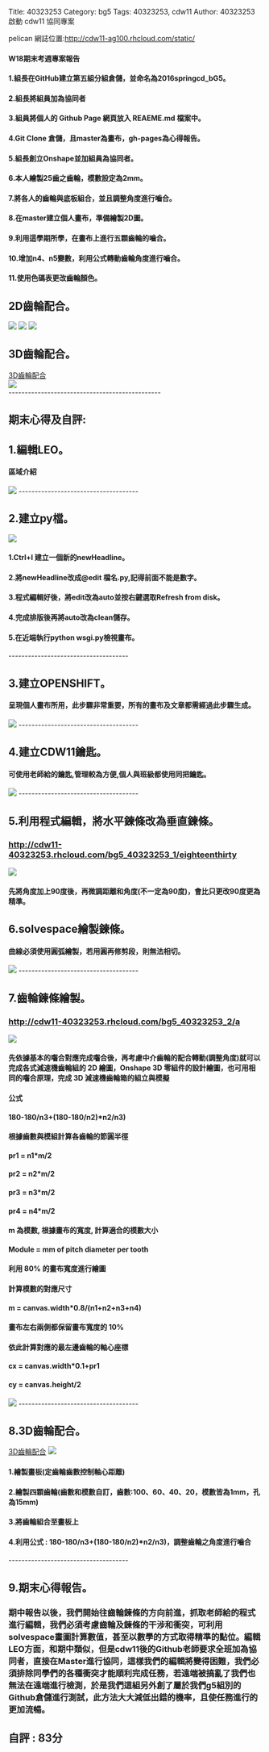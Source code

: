 Title: 40323253
Category: bg5
Tags: 40323253, cdw11
Author: 40323253
啟動 cdw11 協同專案
 
<!-- PELICAN_END_SUMMARY -->

pelican 網誌位置:<a href="http://cdw11-ag100.rhcloud.com/static/">http://cdw11-ag100.rhcloud.com/static/ </a>

<h4>W18期末考週專案報告</h4>

<h4>1.組長在GitHub建立第五組分組倉儲，並命名為2016springcd_bG5。</h4>
<h4>2.組長將組員加為協同者</h4>
<h4>3.組員將個人的 Github Page 網頁放入 REAEME.md 檔案中。</h4>
<h4>4.Git Clone 倉儲，且master為畫布，gh-pages為心得報告。</h4>
<h4>5.組長創立Onshape並加組員為協同者。</h4>
<h4>6.本人繪製25齒之齒輪，模數設定為2mm。</h4>
<h4>7.將各人的齒輪與底板組合，並且調整角度進行嚙合。</h4>
<h4>8.在master建立個人畫布，準備繪製2D圖。</h4>
<h4>9.利用這學期所學，在畫布上進行五顆齒輪的嚙合。</h4>
<h4>10.增加n4、n5變數，利用公式轉動齒輪角度進行嚙合。</h4>
<h4>11.使用色碼表更改齒輪顏色。</h4>

<h2>2D齒輪配合。</h2>
<img src="http://i.imgur.com/jGH3KFR.png"> 
<img src="http://i.imgur.com/NoSnXqT.png"> 
<img src="http://i.imgur.com/HHkAZZF.png"> 

<h2>3D齒輪配合。</h2>
<a href="https://cad.onshape.com/documents/4a0f3c870751f01ee4527dc8/w/a38b85cf8b16eaa1d52599f9/e/40dcb1e72c21678324724daf">3D齒輪配合</a>
</br>
<img src="http://i.imgur.com/xz0EBI1.png"> 
</br>
-----------------------------------------------
</br>
<h2>期末心得及自評:</h2>

<h2>1.編輯LEO。</h2>
<h4>區域介紹</h4>
<img src="http://i.imgur.com/5d2IZ6r.png?1"> 
-------------------------------------
<h2>2.建立py檔。</h2>
<img src="http://i.imgur.com/b5QIUbL.png?1"> 
<h4>1.Ctrl+I 建立一個新的newHeadline。</h4>
<h4>2.將newHeadline改成@edit 檔名.py,記得前面不能是數字。</h4>
<h4>3.程式編輯好後，將edit改為auto並按右鍵選取Refresh from disk。</h4>
<h4>4.完成排版後再將auto改為clean儲存。</h4>
<h4>5.在近端執行python wsgi.py檢視畫布。</h4>
-------------------------------------
<h2>3.建立OPENSHIFT。</h2>
<h4>呈現個人畫布所用，此步驟非常重要，所有的畫布及文章都需經過此步驟生成。</h4>
<img src="http://i.imgur.com/8Zuh1a9.png?1"> 
-------------------------------------
<h2>4.建立CDW11鑰匙。</h2>
<h4>可使用老師給的鑰匙,管理較為方便,個人與班級都使用同把鑰匙。</h4>
<img src="http://i.imgur.com/clRROpy.png?1"> 
-------------------------------------
<h2>5.利用程式編輯，將水平鍊條改為垂直鍊條。</h2>
<h3><a href="http://cdw11-40323253.rhcloud.com/bg5_40323253_1/eighteenthirty">http://cdw11-40323253.rhcloud.com/bg5_40323253_1/eighteenthirty </a></h3>
<img src="http://i.imgur.com/qzlmqzT.png?1"> 
<h4>先將角度加上90度後，再微調距離和角度(不一定為90度)，會比只更改90度更為精準。</h4>

<h2>6.solvespace繪製鍊條。</h2>
<h4>曲線必須使用圓弧繪製，若用圓再修剪段，則無法相切。</h4>
<img src="http://i.imgur.com/US1sPQv.png?1"> 
-------------------------------------
<h2>7.齒輪鍊條繪製。</h2>
<h3><a href="http://cdw11-40323253.rhcloud.com/bg5_40323253_2/a">http://cdw11-40323253.rhcloud.com/bg5_40323253_2/a </a></h3>
<img src="http://i.imgur.com/jLmCunI.png?1"> 
<h4>先依據基本的囓合對應完成囓合後，再考慮中介齒輪的配合轉動(調整角度)就可以完成各式減速機齒輪組的 2D 繪圖，Onshape 3D 零組件的設計繪圖，也可用相同的囓合原理，完成 3D 減速機齒輪箱的組立與模擬</h4>
<h4>公式</h4>
<h4>180-180/n3+(180-180/n2)*n2/n3)</h4>
<h4>根據齒數與模組計算各齒輪的節圓半徑</h4>
<h4>pr1 = n1*m/2</h4>
<h4>pr2 = n2*m/2</h4>
<h4>pr3 = n3*m/2</h4>
<h4>pr4 = n4*m/2</h4>
<h4> m 為模數, 根據畫布的寬度, 計算適合的模數大小</h4>
<h4>Module = mm of pitch diameter per tooth</h4>
<h4>利用 80% 的畫布寬度進行繪圖</h4>
<h4>計算模數的對應尺寸</h4>
<h4>m = canvas.width*0.8/(n1+n2+n3+n4)</h4>
<h4>畫布左右兩側都保留畫布寬度的 10%</h4>
<h4>依此計算對應的最左邊齒輪的軸心座標</h4>
<h4>cx = canvas.width*0.1+pr1</h4>
<h4>cy = canvas.height/2</h4>
<img src="http://i.imgur.com/Gk2y57J.png?1"> 
-------------------------------------
<h2>8.3D齒輪配合。</h2>
<a href="https://cad.onshape.com/documents/bf576c7c18f9b597159f8b27/w/9e432123ecb2ff80dd0b7b3d/e/546c215c5ea353f208c7db2b">3D齒輪配合</a>
<img src="http://i.imgur.com/71IJDAG.png?1"> 
<h4>1.繪製畫板(定齒輪齒數控制軸心距離)</h4>
<h4>2.繪製四顆齒輪(齒數和模數自訂，齒數:100、60、40、20，模數皆為1mm，孔為15mm)</h4>
<h4>3.將齒輪組合至畫板上</h4>
<h4>4.利用公式 : 180-180/n3+(180-180/n2)*n2/n3)，調整齒輪之角度進行嚙合</h4>
-------------------------------------
<h2>9.期末心得報告。</h2>
<h3>期中報告以後，我們開始往齒輪鍊條的方向前進，抓取老師給的程式進行編輯，我們必須考慮齒輪及鍊條的干涉和衝突，可利用solvespace畫圖計算數值，甚至以數學的方式取得精準的點位。編輯LEO方面，和期中類似，但是cdw11後的Github老師要求全班加為協同者，直接在Master進行協同，這樣我們的編輯將變得困難，我們必須排除同學們的各種衝突才能順利完成任務，若遠端被搞亂了我們也無法在遠端進行檢測，於是我們這組另外創了屬於我們g5組別的Github倉儲進行測試，此方法大大減低出錯的機率，且使任務進行的更加流暢。</h3>
<h2>自評 : 83分</h2>